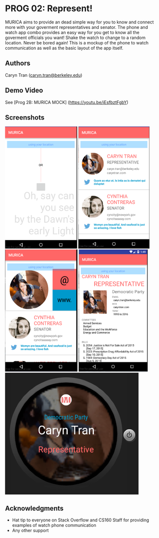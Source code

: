 # PROG 02: Represent!

MURICA aims to provide an dead simple way for you to know and connect more with your goverment representatives and senator.
The phone and watch app combo provides an easy way for you get to know all the goverment officials you want!
Shake the watch to change to a random location. Never be bored again! This is a mockup of the phone to watch communication as well as the
basic layout of the app itself.

## Authors

Caryn Tran ([caryn.tran@berkeley.edu](mailto:caryn.tran@berkeley.edu))

## Demo Video

See [Prog 2B: MURICA MOCK] (https://youtu.be/iEsfbztFgbY)

## Screenshots

<img src="screenshots/1.png" height="400" alt="Screenshot"/>
<img src="screenshots/2.png" height="400" alt="Screenshot"/>
<img src="screenshots/3.png" height="400" alt="Screenshot"/>

<img src="screenshots/4.png" height="400" alt="Screenshot"/>
<img src="screenshots/5.png" height="400" alt="Screenshot"/>

## Acknowledgments

* Hat tip to everyone on Stack Overflow and CS160 Staff for providing examples of watch phone communication
* Any other support
